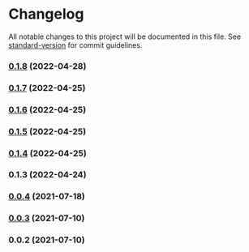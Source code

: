 # Changelog

All notable changes to this project will be documented in this file. See [standard-version](https://github.com/conventional-changelog/standard-version) for commit guidelines.

### [0.1.8](https://github.com/srclaunch/a11y/compare/v0.1.7...v0.1.8) (2022-04-28)

### [0.1.7](https://github.com/srclaunch/a11y/compare/v0.1.6...v0.1.7) (2022-04-25)

### [0.1.6](https://github.com/srclaunch/a11y/compare/v0.1.5...v0.1.6) (2022-04-25)

### [0.1.5](https://github.com/srclaunch/a11y/compare/v0.1.4...v0.1.5) (2022-04-25)

### [0.1.4](https://github.com/srclaunch/a11y/compare/v0.1.3...v0.1.4) (2022-04-25)

### 0.1.3 (2022-04-24)

### [0.0.4](https://github.com/srclaunch/a11y/compare/v0.0.3...v0.0.4) (2021-07-18)

### [0.0.3](https://github.com/srclaunch/a11y/compare/v0.0.2...v0.0.3) (2021-07-10)

### 0.0.2 (2021-07-10)
